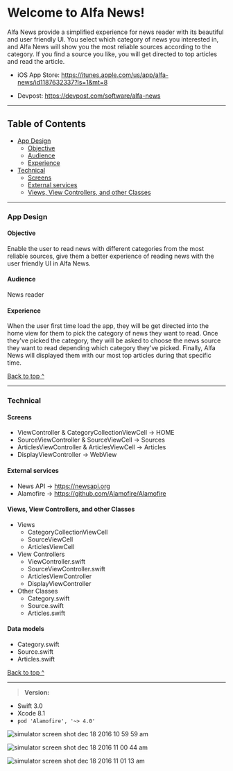 Welcome to Alfa News!
===================

Alfa News provide a simplified experience for news reader with its beautiful and user friendly UI. You select which category of news you interested in, and Alfa News will show you the most reliable sources according to the category. If you find a source you like, you will get directed to top articles and read the article.

* iOS App Store: https://itunes.apple.com/us/app/alfa-news/id1187632337?ls=1&mt=8

* Devpost: https://devpost.com/software/alfa-news

----------

## Table of Contents
  * [App Design](#app-design)
    * [Objective](#objective)
    * [Audience](#audience)
    * [Experience](#experience)
  * [Technical](#technical)
    * [Screens](#Screens)
    * [External services](#external-services)
    * [Views, View Controllers, and other Classes](#Views-View-Controllers-and-other-Classes)

---
### App Design

#### Objective
Enable the user to read news with different categories from the most reliable sources, give them a better experience of reading news with the user friendly UI in Alfa News.

#### Audience
News reader

#### Experience
When the user first time load the app, they will be get directed into the home view for them to pick the category of news they want to read. Once they've picked the category, they will be asked to choose the news source they want to read depending which category they've picked. Finally, Alfa News will displayed them with our most top articles during that specific time.

[Back to top ^](#)

---

### Technical

#### Screens
* ViewController & CategoryCollectionViewCell -> HOME
* SourceViewController & SourceViewCell -> Sources
* ArticlesViewController & ArticlesViewCell -> Articles
* DisplayViewController -> WebView

#### External services
* News API -> https://newsapi.org
* Alamofire -> https://github.com/Alamofire/Alamofire

#### Views, View Controllers, and other Classes
* Views
  * CategoryCollectionViewCell
  * SourceViewCell
  * ArticlesViewCell
* View Controllers
  * ViewController.swift
  * SourceViewController.swift
  * ArticlesViewController
  * DisplayViewController
* Other Classes
  * Category.swift
  * Source.swift
  * Articles.swift

#### Data models
* Category.swift
* Source.swift
* Articles.swift

[Back to top ^](#)

---
> **Version:**
* Swift 3.0
* Xcode 8.1
* ```pod 'Alamofire', '~> 4.0'```

![simulator screen shot dec 18 2016 10 59 59 am](https://cloud.githubusercontent.com/assets/17153572/21295781/6238179e-c511-11e6-80ea-d9adc79518ad.png)

![simulator screen shot dec 18 2016 11 00 44 am](https://cloud.githubusercontent.com/assets/17153572/21295787/75d02756-c511-11e6-88e0-ce703b93d4b6.png)

![simulator screen shot dec 18 2016 11 01 13 am](https://cloud.githubusercontent.com/assets/17153572/21295808/d9d12408-c511-11e6-9074-545632a201d2.png)

